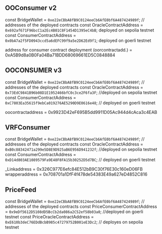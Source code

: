 ## OOConsumer v2

const BridgeWallet = `0xe22eCBbA8fB9C0124eeCb6AfE0bf6A487424989f`;
// addresses of the deployed contracts
const OracleContractAddress = `0x692af671F96bcC1a2Ec4B01C8F1454D1395eC4bB`; deployed on sepolia testnet
const ConsumerContractAddress = `0x0bA7a2f5FD0943ccd5a6dEFC99f9a5e2D62Ed9f1`; deployed on goerli testnet

address for consumer contract deployment (oorcontractadd.) = 0xA5B9d8a0B0Fa04Ba71BDD68069661ED5C0848884

## OOCONSUMER v3

const BridgeWallet = `0xe22eCBbA8fB9C0124eeCb6AfE0bf6A487424989f`;
// addresses of the deployed contracts
const OracleContractAddress = `0x73EdC9841B96b08D1E1952466bfC0c3ce2F6fa3F`; //deployed on sepolia testnet
const ConsumerContractAddress = `0xC7803Ea35615f9ebCa019276AE5290D9E0616e48`; // deployed on goerli testnet

oocontractaddress = 0x9923D42eF695B5dd9911D05Ac944d4cAca3c4EAB

## VRFConsumer

const BridgeWallet = `0xe22eCBbA8fB9C0124eeCb6AfE0bf6A487424989f`;
// addresses of the deployed contracts
const OracleContractAddress = `0xB0c88342471a299e5D8E9D925aB6E956D941232f`; //deployed on sepolia testnet
const ConsumerContractAddress = `0xD14d803AE1089579Fa9E48F8FA15b30252D5d7BC`; // deployed on goerli testnet

\_Linkaddress = 0x326C977E6efc84E512bB9C30f76E30c160eD06FB
wrapperaddress = 0x708701a1DfF4f478de54383E49a627eD4852C816

## PriceFeed

const BridgeWallet = `0xe22eCBbA8fB9C0124eeCb6AfE0bf6A487424989f`;
// addresses of the deployed contracts
const PriceConsumerContractAddress = `0x9eDf5612D5108dD5BcCb2da086a2C52ef58b03a0`; //deployed on goerli testnet
const PriceOracleContractAddress = `0xE610b3deC76EDdBcbB985c47279752B001eE3Dc2`; // deployes on sepolia testnet
